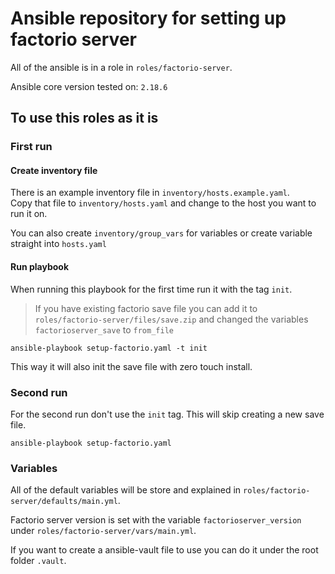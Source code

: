 # Ansible repository for setting up factorio server
All of the ansible is in a role in `roles/factorio-server`.

Ansible core version tested on: `2.18.6`

## To use this roles as it is
### First run
#### Create inventory file
There is an example inventory file in `inventory/hosts.example.yaml`.\
Copy that file to `inventory/hosts.yaml` and change to the host you want to run it on.

You can also create `inventory/group_vars` for variables or create variable straight into `hosts.yaml`

#### Run playbook
When running this playbook for the first time run it with the tag `init`.
> If you have existing factorio save file you can add it to `roles/factorio-server/files/save.zip` and changed the variables `factorioserver_save` to `from_file`
```
ansible-playbook setup-factorio.yaml -t init
```
This way it will also init the save file with zero touch install.


### Second run
For the second run don't use the `init` tag.
This will skip creating a new save file.
```
ansible-playbook setup-factorio.yaml
```

### Variables
All of the default variables will be store and explained in `roles/factorio-server/defaults/main.yml`.

Factorio server version is set with the variable `factorioserver_version` under `roles/factorio-server/vars/main.yml`.

If you want to create a ansible-vault file to use you can do it under the root folder `.vault`.
